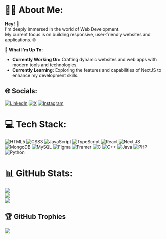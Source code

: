 # 👨‍💻 About Me:

**Hey!** 👋<br>
I'm deeply immersed in the world of Web Development. <br>
My current focus is on building responsive, user-friendly websites and applications. 🌐

**🚀 What I'm Up To:**

- **Currently Working On:** Crafting dynamic websites and web apps with modern tools and technologies.<br>
- **Currently Learning:** Exploring the features and capabilities of NextJS to enhance my development skills.

## 🌐 Socials:

 [![LinkedIn](https://img.shields.io/badge/LinkedIn-%230077B5.svg?logo=linkedin&logoColor=white)](https://linkedin.com/in/raju306) [![X](https://img.shields.io/badge/X-black.svg?logo=X&logoColor=white)](https://x.com/rajuweb7/likes) [![Instagram](https://img.shields.io/badge/Instagram-%23E4405F.svg?logo=Instagram&logoColor=white)](https://instagram.com/rajumaurya_13/)

# 💻 Tech Stack:

 ![HTML5](https://img.shields.io/badge/html5-%23E34F26.svg?style=plastic&logo=html5&logoColor=white)  ![CSS3](https://img.shields.io/badge/css3-%231572B6.svg?style=plastic&logo=css3&logoColor=white) ![JavaScript](https://img.shields.io/badge/javascript-%23323330.svg?style=plastic&logo=javascript&logoColor=%23F7DF1E)  ![TypeScript](https://img.shields.io/badge/typescript-%23007ACC.svg?style=plastic&logo=typescript&logoColor=white) ![React](https://img.shields.io/badge/react-%2320232a.svg?style=plastic&logo=react&logoColor=%2361DAFB) ![Next JS](https://img.shields.io/badge/Next-black?style=plastic&logo=next.js&logoColor=white) ![MongoDB](https://img.shields.io/badge/MongoDB-%234ea94b.svg?style=plastic&logo=mongodb&logoColor=white) ![MySQL](https://img.shields.io/badge/mysql-4479A1.svg?style=plastic&logo=mysql&logoColor=white) ![Figma](https://img.shields.io/badge/figma-%23F24E1E.svg?style=plastic&logo=figma&logoColor=white) ![Framer](https://img.shields.io/badge/Framer-black?style=plastic&logo=framer&logoColor=blue) ![C](https://img.shields.io/badge/c-%2300599C.svg?style=plastic&logo=c&logoColor=white) ![C++](https://img.shields.io/badge/c++-%2300599C.svg?style=plastic&logo=c%2B%2B&logoColor=white)
 ![Java](https://img.shields.io/badge/java-%23ED8B00.svg?style=plastic&logo=openjdk&logoColor=white) ![PHP](https://img.shields.io/badge/php-%23777BB4.svg?style=plastic&logo=php&logoColor=white) ![Python](https://img.shields.io/badge/python-3670A0?style=plastic&logo=python&logoColor=ffdd54)
# 📊 GitHub Stats:

![](https://github-readme-stats.vercel.app/api?username=Raju1270&theme=dark&hide_border=false&include_all_commits=true&count_private=true)<br/>
![](https://github-readme-streak-stats.herokuapp.com/?user=Raju1270&theme=dark&hide_border=false)<br/>
![](https://github-readme-stats.vercel.app/api/top-langs/?username=Raju1270&theme=dark&hide_border=false&include_all_commits=true&count_private=true&layout=compact)

## 🏆 GitHub Trophies

![](https://github-profile-trophy.vercel.app/?username=Raju1270&theme=monokai&no-frame=true&no-bg=true&margin-w=4)

<!-- Proudly created with GPRM ( https://gprm.itsvg.in ) -->
